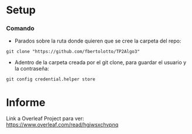 # Setup

### Comando

- Parados sobre la ruta donde quieren que se cree la carpeta del repo:

```
git clone "https://github.com/fbertolotto/TP2Algo3"
```

- Adentro de la carpeta creada por el git clone, para guardar el usuario y la contraseña:
```
git config credential.helper store
```

# Informe

Link a Overleaf Project para ver: https://www.overleaf.com/read/hgjwsxchvpnq